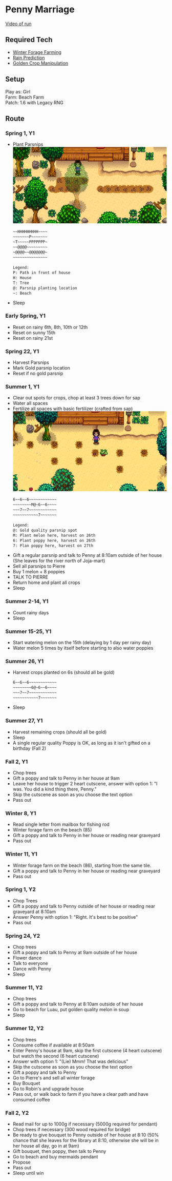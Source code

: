 # Penny Marriage 

[Video of run](https://www.youtube.com/watch?v=H6xcidWv88o)

## Required Tech
- [Winter Forage Farming](../../tech/winter_forage_farming.md)
- [Rain Prediction](../../tech/rain_prediction.md)
- [Golden Crop Manipulation](../../tech/golden_crop_manipulation.md)

## Setup

Play as: Girl  
Farm: Beach Farm  
Patch: 1.6 with Legacy RNG  

## Route

### Spring 1, Y1

- Plant Parsnips
  ![Parsnip Planting Spots](../../img/penny_crop_manip_parsnips.png)
  ```
  ~~HHHHHHHHH~~~~
  ~~~~~~~P~~~~~~~
  ~T~~~~~PPPPPPP~
  ~~@@@@~~~~~~~~~
  ~@@@@~~@@@@@@@~
  ~~~~~~~~~~~~~~~
  
  Legend:
  P: Path in front of house
  H: House
  T: Tree
  @: Parsnip planting location
  ~: Beach
  ```
- Sleep

### Early Spring, Y1
- Reset on rainy 6th, 8th, 10th or 12th
- Reset on sunny 15th
- Reset on rainy 21st

### Spring 22, Y1
- Harvest Parsnips
- Mark Gold parsnip location
- Reset if no gold parsnip

### Summer 1, Y1
- Clear out spots for crops, chop at least 3 trees down for sap
- Water all spaces
- Fertilize all spaces with basic fertilizer (crafted from sap)
  ![Summer planting spots](../../img/penny_crop_manip_poppies.png)
  ```
  6~~6~~6~~~~~~~~~~~~
  ~~~~~~~~M@~6~~6~~~~
  ~~~7~~7~~~~~~~~~~~~
  ~~~~~~~~~~~7~~~~~~~
  
  Legend:
  @: Gold quality parsnip spot
  M: Plant melon here, harvest on 26th
  6: Plant poppy here, harvest on 26th
  7: Plan poppy here, harvest on 27th
  ```
- Gift a regular parsnip and talk to Penny at 8:10am outside of her house (She leaves for the river north of Joja-mart)
- Sell all parsnips to Pierre
- Buy 1 melon + 8 poppies
- TALK TO PIERRE
- Return home and plant all crops
- Sleep

### Summer 2-14, Y1
- Count rainy days
- Sleep

### Summer 15-25, Y1
- Start watering melon on the 15th (delaying by 1 day per rainy day)
- Water melon 5 times by itself before starting to also water poppies

### Summer 26, Y1
- Harvest crops planted on 6s (should all be gold)
  ```
  6~~6~~6~~~~~~~~~~~~
  ~~~~~~~~6@~6~~6~~~~
  ~~~7~~7~~~~~~~~~~~~
  ~~~~~~~~~~~7~~~~~~~
  ```
- Sleep

### Summer 27, Y1
- Harvest remaining crops (should all be gold)
- Sleep
- A single regular quality Poppy is OK, as long as it isn't gifted on a birthday (Fall 2)

### Fall 2, Y1
- Chop trees
- Gift a poppy and talk to Penny in her house at 9am
- Leave her house to trigger 2 heart cutscene, answer with option 1: "I was. You did a kind thing there, Penny."
- Skip the cutscene as soon as you choose the text option
- Pass out

### Winter 8, Y1
- Read single letter from mailbox for fishing rod
- Winter forage farm on the beach (85)
- Gift a poppy and talk to Penny in her house or reading near graveyard
- Pass out

### Winter 11, Y1
- Winter forage farm on the beach (86), starting from the same tile.
- Gift a poppy and talk to Penny in her house or reading near graveyard
- Pass out

### Spring 1, Y2
- Chop Trees
- Gift a poppy and talk to Penny outside of her house or reading near graveyard at 8:10am
- Answer Penny with option 1: "Right. It's best to be positive"
- Pass out

### Spring 24, Y2
- Chop trees
- Gift a poppy and talk to Penny at 9am outside of her house
- Flower dance
- Talk to everyone
- Dance with Penny
- Sleep

### Summer 11, Y2
- Chop trees
- Gift a poppy and talk to Penny at 8:10am outside of her house
- Go to beach for Luau, put golden quality melon in soup
- Sleep

### Summer 12, Y2
- Chop trees
- Consume coffee if available at 8:50am
- Enter Penny's house at 9am, skip the first cutscene (4 heart cutscene) but watch the second (6 heart cutscene)
- Answer with option 1: "(Lie) Mmm! That was delicious"
- Skip the cutscene as soon as you choose the text option
- Gift a poppy and talk to Penny
- Go to Pierre's and sell all winter forage
- Buy Bouquet
- Go to Robin's and upgrade house
- Pass out, or walk back to farm if you have a clear path and have consumed coffee

### Fall 2, Y2
- Read mail for up to 1000g if necessary (5000g required for pendant)
- Chop trees if necessary (300 wood required for bridge)
- Be ready to give bouquet to Penny outside of her house at 8:10 (50% chance that she leaves for the library at 8:10, otherwise she will be in her house all day, go in at 9am)
- Gift bouquet, then poppy, then talk to Penny
- Go to beach and buy mermaids pendant
- Propose
- Pass out
- Sleep until win
